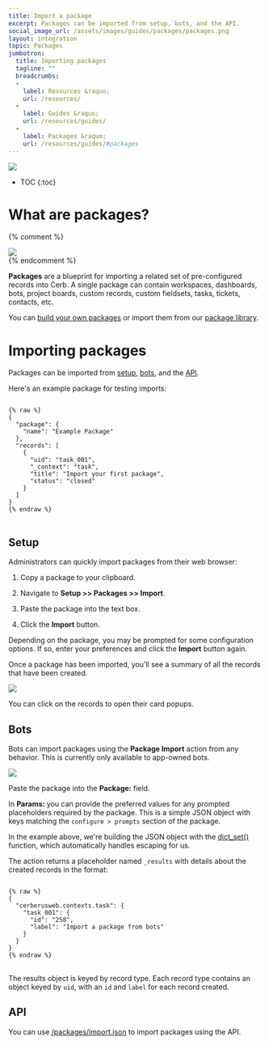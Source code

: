 ```yaml
---
title: Import a package
excerpt: Packages can be imported from setup, bots, and the API.
social_image_url: /assets/images/guides/packages/packages.png
layout: integration
topic: Packages
jumbotron:
  title: Importing packages
  tagline: ""
  breadcrumbs:
  -
    label: Resources &raquo;
    url: /resources/
  -
    label: Guides &raquo;
    url: /resources/guides/
  -
    label: Packages &raquo;
    url: /resources/guides/#packages
---
```


<div class="cerb-screenshot">
<img src="/assets/images/guides/packages/packages.png" class="screenshot">
</div>

* TOC
{:toc}

# What are packages?

{% comment %}
<div class="cerb-screenshot">
<img src="/assets/images/guides/packages/create/cerb-bots-banner.png" class="screenshot">
</div>
{% endcomment %}

**Packages** are a blueprint for importing a related set of pre-configured records into Cerb. A single package can contain workspaces, dashboards, bots, project boards, custom records, custom fieldsets, tasks, tickets, contacts, etc.

You can [build your own packages](/guides/packages/building/) or import them from our [package library](/resources/packages/).

# Importing packages

Packages can be imported from [setup](/docs/setup/), [bots](/docs/bots/), and the [API](/docs/api/).

Here's an example package for testing imports:

<pre style="max-height:29.5em;">
<code class="language-json">
{% raw %}
{
  "package": {
    "name": "Example Package"
  },
  "records": [
    {
      "uid": "task_001",
      "_context": "task",
      "title": "Import your first package",
      "status": "closed"
    }
  ]
}
{% endraw %}
</code>
</pre>

## Setup

Administrators can quickly import packages from their web browser:

1. Copy a package to your clipboard.

1. Navigate to **Setup >> Packages >> Import**.

1. Paste the package into the text box.

1. Click the **Import** button.

Depending on the package, you may be prompted for some configuration options.  If so, enter your preferences and click the **Import** button again.

Once a package has been imported, you'll see a summary of all the records that have been created.

<div class="cerb-screenshot">
<img src="/assets/images/guides/packages/importing/setup-imported.png" class="screenshot">
</div>

You can click on the records to open their card popups.

## Bots

Bots can import packages using the **Package Import** action from any behavior.  This is currently only available to app-owned bots.

<div class="cerb-screenshot">
<img src="/assets/images/guides/packages/importing/bot-import-package.png" class="screenshot">
</div>

Paste the package into the **Package:** field.

In **Params:** you can provide the preferred values for any prompted placeholders required by the package. This is a simple JSON object with keys matching the `configure > prompts` section of the package.

In the example above, we're building the JSON object with the [dict_set()](/docs/scripting/functions/#dict_set) function, which automatically handles escaping for us.

The action returns a placeholder named `_results` with details about the created records in the format:

<pre>
<code class="language-json">
{% raw %}
{
  "cerberusweb.contexts.task": {
    "task_001": {
      "id": "258",
      "label": "Import a package from bots"
    }
  }
}
{% endraw %}
</code>
</pre>

The results object is keyed by record type.  Each record type contains an object keyed by `uid`, with an `id` and `label` for each record created.

## API

You can use [/packages/import.json](/docs/api/endpoints/packages/) to import packages using the API.
